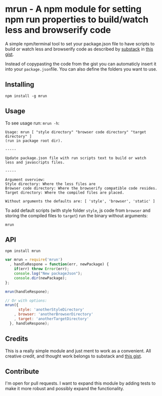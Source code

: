 mrun - A npm module for setting npm run properties to build/watch less and browserify code
===

A simple npm/terminal tool to set your package.json file to have scripts to
build or watch less and browserify code as described by [substack](https://gist.github.com/substack)
in [this gist](https://gist.github.com/substack/7819530).

Instead of copypasting the code from the gist you can automaticly insert it into
your ```package.json```file. You can also define the folders you want to use.

## Installing

```
npm install -g mrun
```

## Usage

To see usage run: ```mrun -h```:

```
Usage: mrun [ "style directory" "browser code directory" "target directory" ]
(run in package root dir).

-----

Update package.json file with run scripts text to build or watch
less and javascripts files.

-----

Argument overview:
Style directory: Where the less files are
Browser code directory: Where the browserify compatible code resides.
Target directory: Where the compiled files are placed.

Without arguments the defaults are: [ 'style', 'browser', 'static' ]
```

To add default scripts (with style folder ```style```, js code from
```browser``` and storing the compiled files to ```target```) run
the binary without arguments:

```
mrun
```

## API

```
npm install mrun
```

```javascript
var mrun = require('mrun')
  , handleRespone = function(err, newPackage) {
    if(err) throw Error(err);
    console.log("New packageJson");
    console.dir(newPackage);
};

mrun(handleRespone);

// Or with options:
mrun({
      style: 'anotherStyleDirectory'
    , browser: 'anotherBrowserDirectory'
    , target: 'anotherTargetDirectory'
  }, handleRespone);
```

## Credits

This is a really simple module and just ment to work as a convenient. All creative
credit, and thought work belongs to substack and [this gist](https://gist.github.com/substack/7819530).

## Contribute

I'm open for pull requests. I want to expand this module by adding tests to make it more robust
and possibly expand the functionality.
